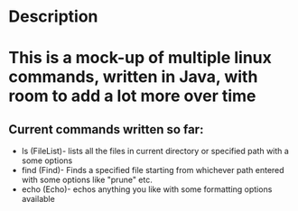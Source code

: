 <h1>Description<h1> 
<div>This is a mock-up of multiple linux commands, written in Java, with room to add a lot more over time</div>
<h2>Current commands written so far:</h2>
<ul>
	<li>ls (FileList)- lists all the files in current directory or specified path with a some options</li>
	<li>find (Find)- Finds a specified file starting from whichever path entered with some options like "prune" etc.</li>
	<li>echo (Echo)- echos anything you like with some formatting options available</li>
</ul>


